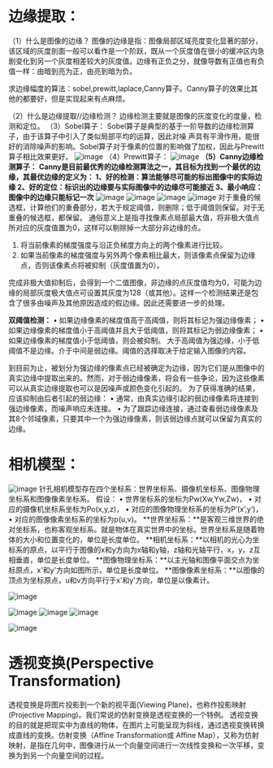 # 边缘提取：

（1）什么是图像的边缘？
图像的边缘是指：图像局部区域亮度变化显著的部分，该区域的灰度剖面一般可以看作是一个阶跃，既从一个灰度值在很小的缓冲区内急剧变化到另一个灰度相差较大的灰度值。边缘有正负之分，就像导数有正值也有负值一样：由暗到亮为正，由亮到暗为负。

求边缘幅度的算法：sobel,prewitt,laplace,Canny算子。Canny算子的效果比其他的都要好，但是实现起来有点麻烦。

（2）什么是边缘提取//边缘检测？
边缘检测主要就是图像的灰度变化的度量，检测和定位。
（3）Sobel算子：
Sobel算子是典型的基于一阶导数的边缘检测算子，由于该算子中引入了类似局部平均的运算，因此对噪
声具有平滑作用，能很好的消除噪声的影响。Sobel算子对于像素的位置的影响做了加权，因此与Prewitt算子相比效果更好。
![image](https://github.com/pengsuhua/badou-ai-special-2024/assets/116246948/b5d0239f-d9bb-42b2-9ed9-506a34a38882)
（4）Prewitt算子：
![image](https://github.com/pengsuhua/badou-ai-special-2024/assets/116246948/03d5dcc0-ec87-4674-b266-b4b6bb041059)
**（5）Canny边缘检测算子：**
**Canny是目前最优秀的边缘检测算法之一，其目标为找到一个最优的边缘，其最优边缘的定义为：
1、好的检测：算法能够尽可能的标出图像中的实际边缘
2、好的定位：标识出的边缘要与实际图像中的边缘尽可能接近
3、最小响应：图像中的边缘只能标记一次**
![image](https://github.com/pengsuhua/badou-ai-special-2024/assets/116246948/7afd2b02-2f54-4e14-b024-b863883dc1c1)
![image](https://github.com/pengsuhua/badou-ai-special-2024/assets/116246948/d6f30fc4-1719-4f5f-9764-bd872e5de2b5)
![image](https://github.com/pengsuhua/badou-ai-special-2024/assets/116246948/27b53aad-cd6b-420c-9518-496a95791102)
![image](https://github.com/pengsuhua/badou-ai-special-2024/assets/116246948/38b23f69-2469-411a-9faa-029502b95560)
对于重叠的候选框，计算他们的重叠部分，若大于规定阈值，则删除；低于阈值则保留。对于无重叠的候选框，都保留。
通俗意义上是指寻找像素点局部最大值，将非极大值点所对应的灰度值置为0，这样可以剔除掉一大部分非边缘的点。
1) 将当前像素的梯度强度与沿正负梯度方向上的两个像素进行比较。
2) 如果当前像素的梯度强度与另外两个像素相比最大，则该像素点保留为边缘点，否则该像素点将被抑制（灰度值置为0）。


完成非极大值抑制后，会得到一个二值图像，非边缘的点灰度值均为0，可能为边缘的局部灰度极大值点可设置其灰度为128（或其他）。这样一个检测结果还是包含了很多由噪声及其他原因造成的假边缘。因此还需要进一步的处理。

**双阈值检测：**
• 如果边缘像素的梯度值高于高阈值，则将其标记为强边缘像素；
• 如果边缘像素的梯度值小于高阈值并且大于低阈值，则将其标记为弱边缘像素；
• 如果边缘像素的梯度值小于低阈值，则会被抑制。
大于高阈值为强边缘，小于低阈值不是边缘。介于中间是弱边缘。阈值的选择取决于给定输入图像的内容。

到目前为止，被划分为强边缘的像素点已经被确定为边缘，因为它们是从图像中的真实边缘中提取出来的。然而，对于弱边缘像素，将会有一些争论，因为这些像素可以从真实边缘提取也可以是因噪声或颜色变化引起的。
为了获得准确的结果，应该抑制由后者引起的弱边缘：
• 通常，由真实边缘引起的弱边缘像素将连接到强边缘像素，而噪声响应未连接。
• 为了跟踪边缘连接，通过查看弱边缘像素及其8个邻域像素，只要其中一个为强边缘像素，则该弱边缘点就可以保留为真实的边缘。


# 相机模型：


![image](https://github.com/pengsuhua/badou-ai-special-2024/assets/116246948/261c0624-e6ff-4cda-87b1-3c9b7ea9caba)
针孔相机模型存在四个坐标系：世界坐标系、摄像机坐标系、图像物理坐标系和图像像素坐标系。
假设：
• 世界坐标系的坐标为Pw(Xw,Yw,Zw)，
• 对应的摄像机坐标系坐标为Po(x,y,z)，
• 对应的图像物理坐标系的坐标为P’(x’,y’)，
• 对应的图像像素坐标系的坐标为p(u,v)。
**世界坐标系：**是客观三维世界的绝对坐标系，也称客观坐标系。就是物体在真实世界中的坐标。世界坐标系是随着物体的大小和位置变化的，单位是长度单位。
**相机坐标系：**以相机的光心为坐标系的原点，以平行于图像的x和y方向为x轴和y轴，z轴和光轴平行，x，y，z互相垂直，单位是长度单位。
**图像物理坐标系：**以主光轴和图像平面交点为坐标原点，x'和y'方向如图所示，单位是长度单位。
**图像像素坐标系：**以图像的顶点为坐标原点，u和v方向平行于x'和y'方向，单位是以像素计。

![image](https://github.com/pengsuhua/badou-ai-special-2024/assets/116246948/204ab9a7-8dce-4506-9149-d4d0747e1b1c)

![image](https://github.com/pengsuhua/badou-ai-special-2024/assets/116246948/e3a456f5-0efe-4c13-ba3f-41519a7e9226)
![image](https://github.com/pengsuhua/badou-ai-special-2024/assets/116246948/0d0b0f22-f389-47af-95d8-bb846b81b1ca)
![image](https://github.com/pengsuhua/badou-ai-special-2024/assets/116246948/d53b1f40-e153-4b1f-9e24-9471710238b3)

![image](https://github.com/pengsuhua/badou-ai-special-2024/assets/116246948/5ff4696e-12d7-4169-9e1b-4266754d002b)


# 透视变换(Perspective Transformation)

透视变换是将图片投影到一个新的视平面(Viewing Plane)，也称作投影映射(Projective Mapping)。我们常说的仿射变换是透视变换的一个特例。
透视变换的目的就是把现实中为直线的物体，在图片上可能呈现为斜线，通过透视变换转换成直线的变换。仿射变换（Affine Transformation或 Affine Map），又称为仿射映射，是指在几何中，图像进行从一个向量空间进行一次线性变换和一次平移，变换为到另一个向量空间的过程。

